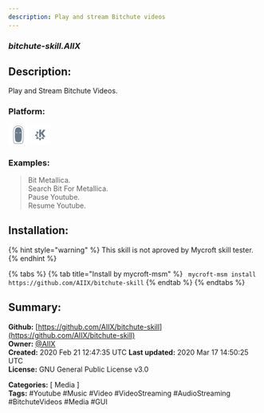 ```yaml
---
description: Play and stream Bitchute videos
---
```


### _bitchute-skill.AIIX_  
## Description:  
Play and Stream Bitchute Videos.  
  
  
### Platform:  
 ![Mark II](../.gitbook/assets/mark-2-icon.png)  ![plasmoid](../.gitbook/assets/kde.png)   
### Examples:  
> Bit Metallica.  
> Search Bit For Metallica.  
> Pause Youtube.  
> Resume Youtube.  
  
## Installation:  
{% hint style="warning" %}
This skill is not aproved by Mycroft skill tester.
{% endhint %}
    
{% tabs %}
{% tab title="Install by mycroft-msm" %}
``` mycroft-msm install https://github.com/AIIX/bitchute-skill```
{% endtab %}
  {% endtabs %}
    
## Summary:  
**Github:** [https://github.com/AIIX/bitchute-skill](https://github.com/AIIX/bitchute-skill)  
**Owner:** [@AIIX](https://github.com/AIIX)  
**Created:** 2020 Feb 21 12:47:35 UTC  **Last updated:** 2020 Mar 17 14:50:25 UTC  
**License:** GNU General Public License v3.0  
  
**Categories:** [ Media ]   
**Tags:** \#Youtube \#Music \#Video \#VideoStreaming \#AudioStreaming \#BitchuteVideos \#Media \#GUI   
